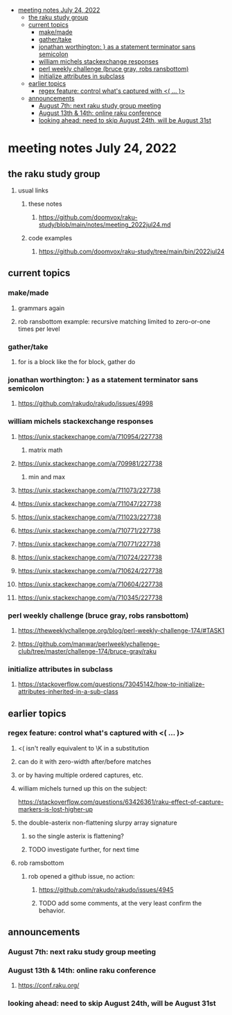 - [meeting notes July 24, 2022](#org44fa1ba)
  - [the raku study group](#orgc887b9f)
  - [current topics](#org6a30e77)
    - [make/made](#orgfa3228d)
    - [gather/take](#org7a71007)
    - [jonathan worthington: } as a statement terminator sans semicolon](#org8cf99de)
    - [william michels stackexchange responses](#org12d41bc)
    - [perl weekly challenge (bruce gray, robs ransbottom)](#orgcae216f)
    - [initialize attributes in subclass](#org91687e3)
  - [earlier topics](#org95e3ba6)
    - [regex feature: control what's captured with <( &#x2026; )>](#org05bcc4d)
  - [announcements](#org870b8f4)
    - [August 7th: next raku study group meeting](#org2562fc1)
    - [August 13th & 14th: online raku conference](#org289854f)
    - [looking ahead: need to skip August 24th, will be August 31st](#orgfcab04c)


<a id="org44fa1ba"></a>

# meeting notes July 24, 2022


<a id="orgc887b9f"></a>

## the raku study group

1.  usual links

    1.  these notes
    
        1.  <https://github.com/doomvox/raku-study/blob/main/notes/meeting_2022jul24.md>
    
    2.  code examples
    
        1.  <https://github.com/doomvox/raku-study/tree/main/bin/2022jul24>


<a id="org6a30e77"></a>

## current topics


<a id="orgfa3228d"></a>

### make/made

1.  grammars again

2.  rob ransbottom example: recursive matching limited to zero-or-one times per level


<a id="org7a71007"></a>

### gather/take

1.  for is a block like the for block, gather do


<a id="org8cf99de"></a>

### jonathan worthington: } as a statement terminator sans semicolon

1.  <https://github.com/rakudo/rakudo/issues/4998>


<a id="org12d41bc"></a>

### william michels stackexchange responses

1.  <https://unix.stackexchange.com/a/710954/227738>

    1.  matrix math

2.  <https://unix.stackexchange.com/a/709981/227738>

    1.  min and max

3.  <https://unix.stackexchange.com/a/711073/227738>

4.  <https://unix.stackexchange.com/a/711047/227738>

5.  <https://unix.stackexchange.com/a/711023/227738>

6.  <https://unix.stackexchange.com/a/710771/227738>

7.  <https://unix.stackexchange.com/a/710771/227738>

8.  <https://unix.stackexchange.com/a/710724/227738>

9.  <https://unix.stackexchange.com/a/710624/227738>

10. <https://unix.stackexchange.com/a/710604/227738>

11. <https://unix.stackexchange.com/a/710345/227738>


<a id="orgcae216f"></a>

### perl weekly challenge (bruce gray, robs ransbottom)

1.  <https://theweeklychallenge.org/blog/perl-weekly-challenge-174/#TASK1>

2.  <https://github.com/manwar/perlweeklychallenge-club/tree/master/challenge-174/bruce-gray/raku>


<a id="org91687e3"></a>

### initialize attributes in subclass

1.  <https://stackoverflow.com/questions/73045142/how-to-initialize-attributes-inherited-in-a-sub-class>


<a id="org95e3ba6"></a>

## earlier topics


<a id="org05bcc4d"></a>

### regex feature: control what's captured with <( &#x2026; )>

1.  <( isn't really equivalent to \K in a substitution

2.  can do it with zero-width after/before matches

3.  or by having multiple ordered captures, etc.

4.  william michels turned up this on the subject:

    <https://stackoverflow.com/questions/63426361/raku-effect-of-capture-markers-is-lost-higher-up>

1.  the double-asterix non-flattening slurpy array signature

    1.  so the single asterix is flattening?
    
    2.  TODO investigate further, for next time

2.  rob ramsbottom

    1.  rob opened a github issue, no action:
    
        1.  <https://github.com/rakudo/rakudo/issues/4945>
        
        2.  TODO add some comments, at the very least confirm the behavior.


<a id="org870b8f4"></a>

## announcements


<a id="org2562fc1"></a>

### August 7th: next raku study group meeting


<a id="org289854f"></a>

### August 13th & 14th: online raku conference

1.  <https://conf.raku.org/>


<a id="orgfcab04c"></a>

### looking ahead: need to skip August 24th, will be August 31st
